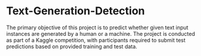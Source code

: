 # Text-Generation-Detection
The primary objective of this project is to predict whether given text input instances are generated by a human or a machine. The project is conducted as part of a Kaggle competition, with participants required to submit test predictions based on provided training and test data.
